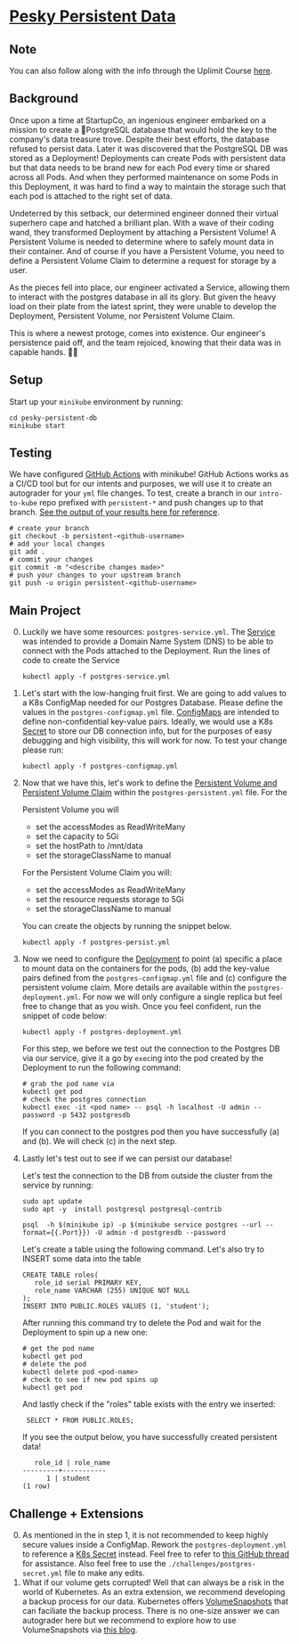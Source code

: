 # [Pesky Persistent Data](https://uplimit.com/course/kubernetes-managing-containers-at-scale/v2/enrollment/enrollment_clj4nmkr201xv12aw259t4xtw/module/project-2-instructions)

## Note

You can also follow along with the info through the Uplimit Course [here](https://uplimit.com/course/kubernetes-managing-containers-at-scale/v2/enrollment/enrollment_clj4nmkr201xv12aw259t4xtw/module/project-2-instructions).

## Background

Once upon a time at StartupCo, an ingenious engineer embarked on a mission to create a 🐘PostgreSQL database that would hold the key to the company's data treasure trove. Despite their best efforts, the database refused to persist data. Later it was discovered that the PostgreSQL DB was stored as a Deployment! Deployments can create Pods with persistent data but that data needs to be brand new for each Pod every time or shared across all Pods. And when they performed maintenance on some Pods in this Deployment, it was hard to find a way to maintain the storage such that each pod is attached to the right set of data.

Undeterred by this setback, our determined engineer donned their virtual superhero cape and hatched a brilliant plan. With a wave of their coding wand, they transformed Deployment by attaching a Persistent Volume! A Persistent Volume is needed to determine where to safely mount data in their container. And of course if you have a Persistent Volume, you need to define a Persistent Volume Claim to determine a request for storage by a user.

As the pieces fell into place, our engineer activated a Service, allowing them to interact with the postgres database in all its glory. But given the heavy load on their plate from the latest sprint, they were unable to develop the Deployment, Persistent Volume, nor Persistent Volume Claim.

This is where a newest protoge, comes into existence. Our engineer's persistence paid off, and the team rejoiced, knowing that their data was in capable hands. 🎉💾

## Setup

Start up your `minikube` environment by running:

```
cd pesky-persistent-db
minikube start
```

## Testing

We have configured [GitHub Actions](https://github.com/features/actions) with minikube! GitHub Actions works as a CI/CD tool but for our intents and purposes, we will use it to create an autograder for your `yml` file changes. To test, create a branch in our `intro-to-kube` repo prefixed with
`persistent-*` and push changes up to that branch. [See the output of your results here for reference](https://github.com/abanuelo/intro-to-kube/actions/workflows/pesky-persistent-db.yml).

```
# create your branch
git checkout -b persistent-<github-username>
# add your local changes
git add .
# commit your changes
git commit -m "<describe changes made>"
# push your changes to your upstream branch
git push -u origin persistent-<github-username>
```

## Main Project

0. Luckily we have some resources: `postgres-service.yml`. The [Service](https://kubernetes.io/docs/concepts/services-networking/service/) was intended to provide a Domain Name System (DNS) to be able to connect with the Pods attached to the Deployment. Run the lines of code to create the Service

   ```
   kubectl apply -f postgres-service.yml
   ```

1. Let's start with the low-hanging fruit first. We are going to add values to a K8s ConfigMap needed for our Postgres Database. Please define the values in the `postgres-configmap.yml` file. [ConfigMaps](https://kubernetes.io/docs/concepts/configuration/configmap/) are intended to define non-confidential key-value pairs. Ideally, we would use a K8s [Secret](https://kubernetes.io/docs/concepts/configuration/secret/) to store our DB connection info, but for the purposes of easy debugging and high visibility, this will work for now. To test your change please run:

   ```
   kubectl apply -f postgres-configmap.yml
   ```

2. Now that we have this, let's work to define the [Persistent Volume and Persistent Volume Claim](https://kubernetes.io/docs/concepts/storage/persistent-volumes/) within the `postgres-persistent.yml` file. For the

   Persistent Volume you will

   - set the accessModes as ReadWriteMany
   - set the capacity to 5Gi
   - set the hostPath to /mnt/data
   - set the storageClassName to manual

   For the Persistent Volume Claim you will:

   - set the accessModes as ReadWriteMany
   - set the resource requests storage to 5Gi
   - set the storageClassName to manual

   You can create the objects by running the snippet below.

   ```
   kubectl apply -f postgres-persist.yml
   ```

3. Now we need to configure the [Deployment](https://kubernetes.io/docs/concepts/workloads/controllers/deployment/) to point (a) specific a place to mount data on the containers for the pods, (b) add the key-value pairs defined from the `postgres-configmap.yml` file and (c) configure the persistent volume claim. More details are available within the `postgres-deployment.yml`. For now we will only configure a single replica but feel free to change that as you wish. Once you feel confident, run the snippet of code below:

   ```
   kubectl apply -f postgres-deployment.yml
   ```

   For this step, we before we test out the connection to the Postgres DB via our service, give it a go by `exec`ing into the pod created by the Deployment to run the following command:

   ```
   # grab the pod name via
   kubectl get pod
   # check the postgres connection
   kubectl exec -it <pod name> -- psql -h localhost -U admin --password -p 5432 postgresdb
   ```

   If you can connect to the postgres pod then you have successfully (a) and (b). We will check (c) in the next step.

4. Lastly let's test out to see if we can persist our database!

   Let's test the connection to the DB from outside the cluster from the service by running:

   ```
   sudo apt update
   sudo apt -y  install postgresql postgresql-contrib

   psql  -h $(minikube ip) -p $(minikube service postgres --url --format={{.Port}}) -U admin -d postgresdb --password
   ```

   Let's create a table using the following command. Let's also try to INSERT some data into the table

   ```
   CREATE TABLE roles(
      role_id serial PRIMARY KEY,
      role_name VARCHAR (255) UNIQUE NOT NULL
   );
   INSERT INTO PUBLIC.ROLES VALUES (1, 'student');
   ```

   After running this command try to delete the Pod and wait for the Deployment to spin up a new one:

   ```
   # get the pod name
   kubectl get pod
   # delete the pod
   kubectl delete pod <pod-name>
   # check to see if new pod spins up
   kubectl get pod
   ```

   And lastly check if the "roles" table exists with the entry we inserted:

   ```
    SELECT * FROM PUBLIC.ROLES;
   ```

   If you see the output below, you have successfully created persistent data!

   ```
      role_id | role_name
   ---------+-----------
         1 | student
   (1 row)
   ```

## Challenge + Extensions

0. As mentioned in the in step 1, it is not recommended to keep highly secure values inside a ConfigMap. Rework the `postgres-deployment.yml` to reference a [K8s Secret](https://kubernetes.io/docs/concepts/configuration/secret/) instead. Feel free to refer to [this GitHub thread](https://github.com/kubernetes/kubernetes/issues/70241#issuecomment-434242145) for assistance. Also feel free to use the `./challenges/postgres-secret.yml` file to make any edits.
1. What if our volume gets corrupted! Well that can always be a risk in the world of Kubernetes. As an extra extension, we recommend developing a backup process for our data. Kubernetes offers [VolumeSnapshots](https://kubernetes.io/docs/concepts/storage/volume-snapshots/) that can faciliate the backup process. There is no one-size answer we can autograder here but we recommend to explore how to use VolumeSnapshots via [this blog](https://blog.palark.com/kubernetes-snaphots-usage/).
